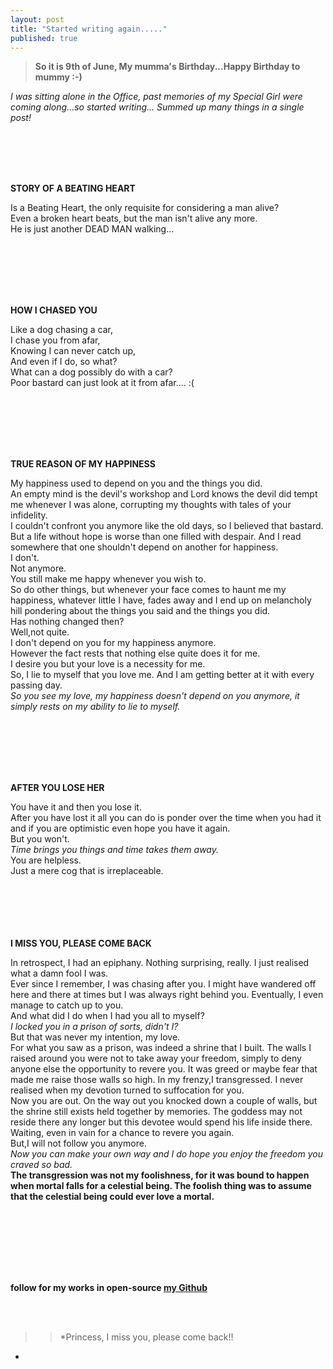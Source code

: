 ```yaml
---
layout: post
title: "Started writing again....."
published: true
---
```


> **So it is 9th of June, My mumma's Birthday...Happy Birthday to mummy :-)**

 *I was sitting alone in the Office, past memories of my Special Girl were coming along...so started writing... Summed up many things in a single post!*
<br> 

<br><br><br><br>

**STORY OF A BEATING HEART**

Is a Beating Heart, the only requisite for considering a man alive? <br>
Even a broken heart beats,
but the man isn't alive any more. <br>
He is just another DEAD MAN walking... <br> <br>


<br><br><br><br>


**HOW I CHASED YOU**

Like a dog chasing a car,<br>
I chase you from afar,<br>
Knowing I can never catch up,<br>
And even if I do, so what?<br>
What can a dog possibly do with a car?<br>
Poor bastard can just look at it from afar.... :( <br><br>

<br><br><br><br>


**TRUE REASON OF MY HAPPINESS**


My happiness used to depend on you and the things you did. <br>
An empty mind is the devil's workshop and Lord knows the devil did tempt me whenever I was alone, corrupting my thoughts with tales of your infidelity. <br>
I couldn't confront you anymore like the old days, so I believed that bastard. <br>
 But a life without hope is worse than one filled with despair. And I read somewhere that one shouldn't depend on another for happiness.<br>
I don't. <br>
Not anymore. <br>
You still make me happy whenever you wish to. <br>
So do other things, but whenever your face comes to haunt me my happiness, whatever little I have, fades away and I end up on melancholy hill pondering about the things you said and the things you did.<br>
Has nothing changed then?<br>
Well,not quite. <br>
I don't depend on you for my happiness anymore. <br>
However the fact rests that nothing else quite does it for me. <br>
I desire you but your love is a necessity for me. <br>
So, I lie to myself that you love me. And I am getting better at it with every passing day.<br>
*So you see my love, my happiness doesn't depend on you anymore, it simply rests on my ability to lie to myself.*<br><br>


<br><br><br><br>

**AFTER YOU LOSE HER**


You have it and then you lose it.<br>
After you have lost it all you can do is ponder over the time when you had it and if you are optimistic even hope you have it again.<br> 
But you won't. <br>
*Time brings you things and time takes them away.*<br>
You are helpless. <br>
Just a mere cog that is irreplaceable.<br><br>


<br><br><br><br>
**I MISS YOU, PLEASE COME BACK**


In retrospect, I had an epiphany. Nothing surprising, really. I just realised what a damn fool I was.<BR>
Ever since I remember, I was chasing after you. I might have wandered off here and there at times but I was always right behind you. Eventually, I even manage to catch up to you.<br>
And what did I do when I had you all to myself?<br>
*I locked you in a prison of sorts, didn't I?*<br>
But that was never my intention, my love. <br>
For what you saw as a prison, was indeed a shrine that I built. The walls I raised around you were not to take away your freedom, simply to deny anyone else the opportunity to revere you. It was greed or maybe fear that made me raise those walls so high. In my frenzy,I transgressed. I never realised when my devotion turned to suffocation for you.<br>
Now you are out. On the way out you knocked down a couple of walls, but the shrine still exists held together by memories. The goddess may not reside there any longer but this devotee would spend his life inside there. Waiting, even in vain for a chance to revere you again.<br>
But,I will not follow you anymore.<br>
*Now you can make your own way and I do hope you enjoy the freedom you craved so bad.*<br>
**The transgression was not my foolishness, for it was bound to happen when mortal falls for a celestial being. The foolish thing was to assume that the celestial being could ever love a mortal.**<br><br>

<br><br><br><br>

##
**follow for my works in open-source [my Github](www.github.com/yodebu)**

<br><br>

>> *Princess, I miss you, please come back!!
*



